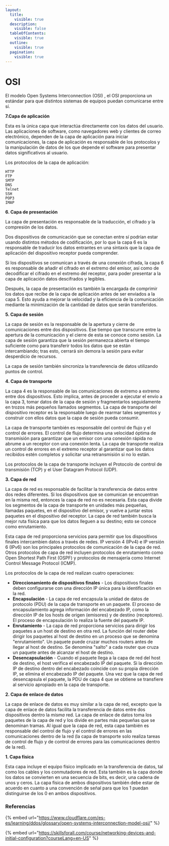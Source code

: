 ```yaml
---
layout:
  title:
    visible: true
  description:
    visible: false
  tableOfContents:
    visible: true
  outline:
    visible: true
  pagination:
    visible: true
---
```


# OSI

El modelo Open Systems Interconnection (OSI) , el OSI proporciona un estándar para que distintos sistemas de equipos puedan comunicarse entre sí.

**7.Capa de aplicación**

Esta es la única capa que interactúa directamente con los datos del usuario. Las aplicaciones de software, como navegadores web y clientes de correo electrónico, dependen de la capa de aplicación para iniciar comunicaciones, la capa de aplicación es responsable de los protocolos y la manipulación de datos de los que depende el software para presentar datos significativos al usuario.

Los protocolos de la capa de aplicación:

```
HTTP
FTP
SMTP
DNS
Telnet
SSH
POP3
IMAP
```

**6. Capa de presentación**

La capa de presentación es responsable de la traducción, el cifrado y la compresión de los datos.

Dos dispositivos de comunicación que se conectan entre sí podrían estar usando distintos métodos de codificación, por lo que la capa 6 es la responsable de traducir los datos entrantes en una sintaxis que la capa de aplicación del dispositivo receptor pueda comprender.

Si los dispositivos se comunican a través de una conexión cifrada, la capa 6 es responsable de añadir el cifrado en el extremo del emisor, así como de decodificar el cifrado en el extremo del receptor, para poder presentar a la capa de aplicación datos descifrados y legibles.

Después, la capa de presentación es también la encargada de comprimir los datos que recibe de la capa de aplicación antes de ser enviados a la capa 5. Esto ayuda a mejorar la velocidad y la eficiencia de la comunicación mediante la minimización de la cantidad de datos que serán transferidos.

**5. Capa de sesión**

La capa de sesión es la responsable de la apertura y cierre de comunicaciones entre dos dispositivos. Ese tiempo que transcurre entre la apertura de la comunicación y el cierre de esta se conoce como sesión. La capa de sesión garantiza que la sesión permanezca abierta el tiempo suficiente como para transferir todos los datos que se están intercambiando; tras esto, cerrará sin demora la sesión para evitar desperdicio de recursos.

La capa de sesión también sincroniza la transferencia de datos utilizando puntos de control.&#x20;

**4. Capa de transporte**

La capa 4 es la responsable de las comunicaciones de extremo a extremo entre dos dispositivos. Esto implica, antes de proceder a ejecutar el envío a la capa 3, tomar datos de la capa de sesión y fragmentarlos seguidamente en trozos más pequeños llamados segmentos. La capa de transporte del dispositivo receptor es la responsable luego de rearmar tales segmentos y construir con ellos datos que la capa de sesión pueda consumir.

La capa de transporte también es responsable del control de flujo y el control de errores. El control de flujo determina una velocidad óptima de transmisión para garantizar que un emisor con una conexión rápida no abrume a un receptor con una conexión lenta. La capa de transporte realiza un control de errores en el extremo receptor al garantizar que los datos recibidos estén completos y solicitar una retransmisión si no lo están.

Los protocolos de la capa de transporte incluyen el Protocolo de control de transmisión (TCP) y el User Datagram Protocol (UDP).

**3. Capa de red**

La capa de red es responsable de facilitar la transferencia de datos entre dos redes diferentes. Si los dispositivos que se comunican se encuentran en la misma red, entonces la capa de red no es necesaria. Esta capa divide los segmentos de la capa de transporte en unidades más pequeñas, llamadas paquetes, en el dispositivo del emisor, y vuelve a juntar estos paquetes en el dispositivo del receptor. La capa de red también busca la mejor ruta física para que los datos lleguen a su destino; esto se conoce como enrutamiento.

Esta capa de red proporciona servicios para permitir que los dispositivos finales intercambien datos a través de redes. IP versión 4 (IPv4) e IP versión 6 (IPv6) son los principales protocolos de comunicación de la capa de red. Otros protocolos de capa de red incluyen protocolos de enrutamiento como Open Shortest Path First (OSPF) y protocolos de mensajería como Internet Control Message Protocol (ICMP).

Los protocolos de la capa de red realizan cuatro operaciones:

* **Direccionamiento de dispositivos finales** - Los dispositivos finales deben configurarse con una dirección IP única para la identificación en la red.
* **Encapsulación** - La capa de red encapsula la unidad de datos de protocolo (PDU) de la capa de transporte en un paquete. El proceso de encapsulamiento agrega información del encabezado IP, como la dirección IP de los hosts de origen (emisores) y de destino (receptores). El proceso de encapsulación lo realiza la fuente del paquete IP.
* **Enrutamiento** - La capa de red proporciona servicios para dirigir los paquetes a un host de destino en otra red. La función del router debe dirigir los paquetes al host de destino en un proceso que se denomina "enrutamiento". Un paquete puede cruzar muchos routers antes de llegar al host de destino. Se denomina "salto" a cada router que cruza un paquete antes de alcanzar el host de destino.
* **Desencapsulación** - Cuando el paquete llega a la capa de red del host de destino, el host verifica el encabezado IP del paquete. Si la dirección IP de destino dentro del encabezado coincide con su propia dirección IP, se elimina el encabezado IP del paquete. Una vez que la capa de red desencapsula el paquete, la PDU de capa 4 que se obtiene se transfiere al servicio apropiado en la capa de transporte.&#x20;

**2. Capa de enlace de datos**

La capa de enlace de datos es muy similar a la capa de red, excepto que la capa de enlace de datos facilita la transferencia de datos entre dos dispositivos dentro la _misma_ red. La capa de enlace de datos toma los paquetes de la capa de red y los divide en partes más pequeñas que se denominan tramas. Al igual que la capa de red, esta capa también es responsable del control de flujo y el control de errores en las comunicaciones dentro de la red (la capa de transporte solo realiza tareas de control de flujo y de control de errores para las comunicaciones dentro de la red).

**1. Capa física**

Esta capa incluye el equipo físico implicado en la transferencia de datos, tal como los cables y los conmutadores de red. Esta también es la capa donde los datos se convierten en una secuencia de bits, es decir, una cadena de unos y ceros. La capa física de ambos dispositivos también debe estar de acuerdo en cuanto a una convención de señal para que los 1 puedan distinguirse de los 0 en ambos dispositivos.



### Referencias

{% embed url="https://www.cloudflare.com/es-es/learning/ddos/glossary/open-systems-interconnection-model-osi/" %}

{% embed url="https://skillsforall.com/course/networking-devices-and-initial-configuration?courseLang=en-US" %}

